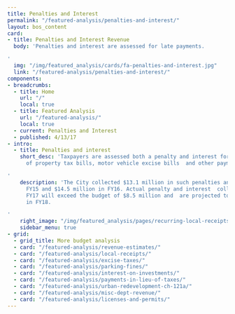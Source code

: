 ```yaml
---
title: Penalties and Interest
permalink: "/featured-analysis/penalties-and-interest/"
layout: bos_content
card:
- title: Penalties and Interest Revenue
  body: 'Penalties and interest are assessed for late payments.

'
  img: "/img/featured_analysis/cards/fa-penalties-and-interest.jpg"
  link: "/featured-analysis/penalties-and-interest/"
components:
- breadcrumbs:
  - title: Home
    url: "/"
    local: true
  - title: Featured Analysis
    url: "/featured-analysis/"
    local: true
  - current: Penalties and Interest
  - published: 4/13/17
- intro:
  - title: Penalties and interest
    short_desc: 'Taxpayers are assessed both a penalty and interest for late  payments
      of property tax bills, motor vehicle excise bills  and other payments.

'
    description: 'The City collected $13.1 million in such penalties and interest  in
      FY15 and $14.5 million in FY16. Actual penalty and interest  collections for
      FY17 will exceed the budget of $8.5 million and  are projected to be $14.5 million
      in FY18.

'
    right_image: "/img/featured_analysis/pages/recurring-local-receipts.png"
    sidebar_menu: true
- grid:
  - grid_title: More budget analysis
  - card: "/featured-analysis/revenue-estimates/"
  - card: "/featured-analysis/local-receipts/"
  - card: "/featured-analysis/excise-taxes/"
  - card: "/featured-analysis/parking-fines/"
  - card: "/featured-analysis/interest-on-investments/"
  - card: "/featured-analysis/payments-in-lieu-of-taxes/"
  - card: "/featured-analysis/urban-redevelopment-ch-121a/"
  - card: "/featured-analysis/misc-dept-revenue/"
  - card: "/featured-analysis/licenses-and-permits/"
---
```


